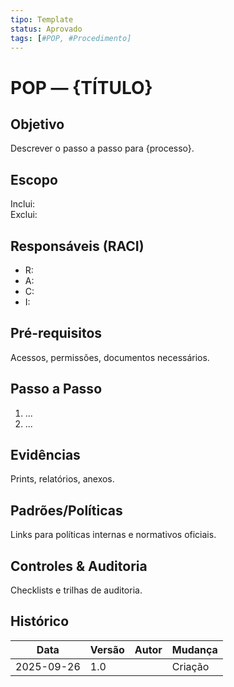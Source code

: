 ```yaml
---
tipo: Template
status: Aprovado
tags: [#POP, #Procedimento]
---
```


# POP — {TÍTULO}

## Objetivo
Descrever o passo a passo para {processo}.

## Escopo
Inclui:  
Exclui:

## Responsáveis (RACI)
- R:  
- A:  
- C:  
- I:  

## Pré-requisitos
Acessos, permissões, documentos necessários.

## Passo a Passo
1. ...
2. ...

## Evidências
Prints, relatórios, anexos.

## Padrões/Políticas
Links para políticas internas e normativos oficiais.

## Controles & Auditoria
Checklists e trilhas de auditoria.

## Histórico
| Data | Versão | Autor | Mudança |
|---|---|---|---|
| 2025-09-26 | 1.0 |  | Criação |
